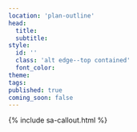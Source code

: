 ```yaml
---
location: 'plan-outline'
head:
  title:
  subtitle:
style:
  id: ''
  class: 'alt edge--top contained'
  font_color:
theme:
tags:
published: true
coming_soon: false
---
```

{% include sa-callout.html %}
